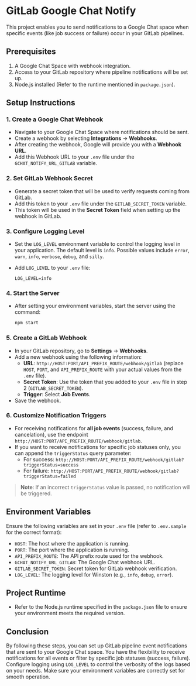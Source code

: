 # GitLab Google Chat Notify

This project enables you to send notifications to a Google Chat space when specific events (like job success or failure) occur in your GitLab pipelines.

## Prerequisites

1. A Google Chat Space with webhook integration.
2. Access to your GitLab repository where pipeline notifications will be set up.
3. Node.js installed (Refer to the runtime mentioned in `package.json`).

## Setup Instructions

### 1. Create a Google Chat Webhook

- Navigate to your Google Chat Space where notifications should be sent.
- Create a webhook by selecting **Integrations** → **Webhooks**.
- After creating the webhook, Google will provide you with a **Webhook URL**.
- Add this Webhook URL to your `.env` file under the `GCHAT_NOTIFY_URL_GITLAB` variable.

### 2. Set GitLab Webhook Secret

- Generate a secret token that will be used to verify requests coming from GitLab.
- Add this token to your `.env` file under the `GITLAB_SECRET_TOKEN` variable.
- This token will be used in the **Secret Token** field when setting up the webhook in GitLab.

### 3. Configure Logging Level

- Set the `LOG_LEVEL` environment variable to control the logging level in your application. The default level is `info`. Possible values include `error`, `warn`, `info`, `verbose`, `debug`, and `silly`.
- Add `LOG_LEVEL` to your `.env` file:

    ```plaintext
    LOG_LEVEL=info
    ```

### 4. Start the Server

- After setting your environment variables, start the server using the command:

    ```bash
    npm start
    ```

### 5. Create a GitLab Webhook

- In your GitLab repository, go to **Settings** → **Webhooks**.
- Add a new webhook using the following information:
  - **URL**: `http://HOST:PORT/API_PREFIX_ROUTE/webhook/gitlab` (replace `HOST`, `PORT`, and `API_PREFIX_ROUTE` with your actual values from the `.env` file).
  - **Secret Token**: Use the token that you added to your `.env` file in step 2 (`GITLAB_SECRET_TOKEN`).
  - **Trigger**: Select **Job Events**.
- Save the webhook.

### 6. Customize Notification Triggers

- For receiving notifications for **all job events** (success, failure, and cancelation), use the endpoint `http://HOST:PORT/API_PREFIX_ROUTE/webhook/gitlab`.
- If you want to receive notifications for specific job statuses only, you can append the `triggerStatus` query parameter:
  - For success: `http://HOST:PORT/API_PREFIX_ROUTE/webhook/gitlab?triggerStatus=success`
  - For failure: `http://HOST:PORT/API_PREFIX_ROUTE/webhook/gitlab?triggerStatus=failed`

> **Note**: If an incorrect `triggerStatus` value is passed, no notification will be triggered.

## Environment Variables

Ensure the following variables are set in your `.env` file (refer to `.env.sample` for the correct format):

- `HOST`: The host where the application is running.
- `PORT`: The port where the application is running.
- `API_PREFIX_ROUTE`: The API prefix route used for the webhook.
- `GCHAT_NOTIFY_URL_GITLAB`: The Google Chat webhook URL.
- `GITLAB_SECRET_TOKEN`: Secret token for GitLab webhook verification.
- `LOG_LEVEL`: The logging level for Winston (e.g., `info`, `debug`, `error`).

## Project Runtime

- Refer to the Node.js runtime specified in the `package.json` file to ensure your environment meets the required version.

## Conclusion

By following these steps, you can set up GitLab pipeline event notifications that are sent to your Google Chat space. You have the flexibility to receive notifications for all events or filter by specific job statuses (success, failure). Configure logging using `LOG_LEVEL` to control the verbosity of the logs based on your needs. Make sure your environment variables are correctly set for smooth operation.
